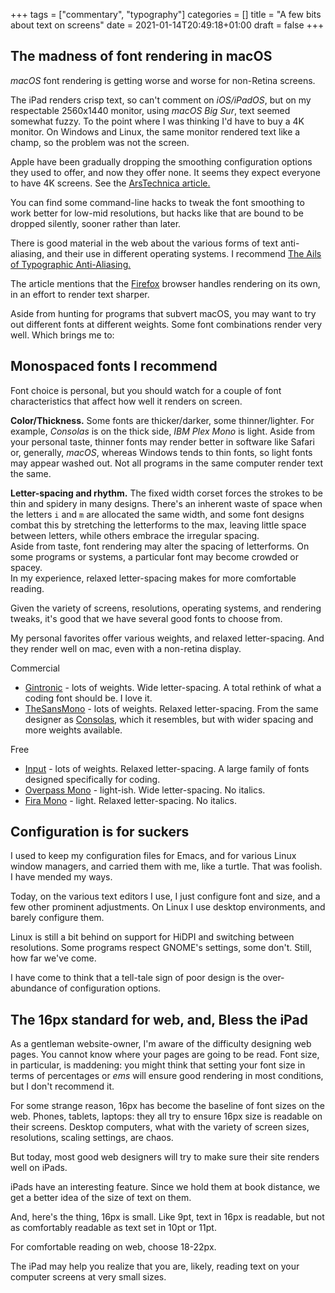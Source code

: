 +++
tags = ["commentary", "typography"]
categories = []
title = "A few bits about text on screens"
date = 2021-01-14T20:49:18+01:00
draft = false
+++

## The madness of font rendering in macOS

*macOS* font rendering is getting worse and worse for non-Retina screens.

The iPad renders crisp text, so can't comment on *iOS/iPadOS*, but on my
respectable 2560x1440 monitor, using *macOS Big Sur*, text seemed somewhat fuzzy. To the
point where I was thinking I'd have to buy a 4K monitor. On Windows and Linux,
the same monitor rendered text like a champ, so the problem was not
the screen.

Apple have been gradually dropping the smoothing configuration
options they used to offer, and now they
offer none. It seems they expect everyone to have 4K screens.
See the [ArsTechnica article.](https://arstechnica.com/features/2018/09/macos-10-14-mojave-the-ars-technica-review/12/#h3)

You can find some command-line hacks to tweak
the font smoothing to work better for low-mid resolutions,
but hacks like that are bound to be dropped silently, sooner rather
than later.

There is good material in the web about the various forms of text anti-aliasing,
and their use in different operating systems.
I recommend [The Ails of Typographic Anti-Aliasing.](https://www.smashingmagazine.com/2009/11/the-ails-of-typographic-anti-aliasing/)

The article mentions that the [Firefox](https://www.mozilla.org/en-US/firefox/)
browser handles rendering on its own, in an effort to render text sharper.

Aside from hunting for programs that subvert macOS, you may want to try out
different fonts at different weights. Some font combinations render very well.
Which brings me to:

## Monospaced fonts I recommend

Font choice is personal, but you should watch for a couple of font
characteristics that affect how well it renders on screen.

**Color/Thickness.** Some fonts are thicker/darker, some thinner/lighter.
For example, *Consolas* is on the
thick side, *IBM Plex Mono* is light. Aside from your personal
taste, thinner fonts may render better in software like Safari or, generally,
*macOS*, whereas Windows tends to thin fonts, so light fonts may appear
washed out. Not all programs in the same computer render text the same.

**Letter-spacing and rhythm.** The fixed width corset forces the strokes
to be thin and spidery in many designs. There's an inherent waste of space when
the letters `i` and `m` are allocated the same width,
and some font designs combat this by stretching
the letterforms to the max, leaving little space between letters, while others
embrace the irregular spacing. \
Aside from taste, font rendering may alter the spacing of letterforms. On some
programs or systems, a particular font may become crowded or spacey. \
In my experience, relaxed letter-spacing makes for more comfortable reading.

Given the variety of screens, resolutions, operating systems, and rendering
tweaks, it's good that we have several good fonts to choose from.

My personal favorites offer various weights, and relaxed letter-spacing. And
they render well on mac, even with a non-retina display.

Commercial

* [Gintronic](https://bboxtype.com/typefaces/Gintronic/) - lots of weights.
  Wide letter-spacing. A total rethink of what a coding font should be. I love it.
* [TheSansMono](https://www.lucasfonts.com/fonts/the-sans-mono) - lots of weights.
  Relaxed letter-spacing. From the same designer as
  [Consolas](https://docs.microsoft.com/en-us/typography/font-list/consolas),
  which it resembles, but with wider spacing and more weights available.
  
Free

* [Input](https://input.fontbureau.com/) - lots of weights. Relaxed letter-spacing.
  A large family of fonts designed specifically for coding.
* [Overpass Mono](https://overpassfont.org/) -
  light-ish. Wide letter-spacing. No italics.
* [Fira Mono](https://bboxtype.com/typefaces/FiraMono/) -
  light. Relaxed letter-spacing. No italics.

## Configuration is for suckers

I used to keep my configuration files for Emacs, and for various Linux window
managers, and carried them with me, like a turtle.
That was foolish. I have mended my ways.

Today, on the various text editors I use, I just configure font and size, and a few
other prominent adjustments.
On Linux I use desktop environments, and barely configure them.

Linux is still a bit behind on support for HiDPI and switching between resolutions.
Some programs respect GNOME's settings, some don't.
Still, how far we've come.

I have come to think that a tell-tale sign of poor design is the over-abundance
of configuration options.

## The 16px standard for web, and, Bless the iPad

As a gentleman website-owner, I'm aware of the difficulty designing web pages. You
cannot know where your pages are going to be read. Font size, in particular, is maddening:
you might think that setting your font size in terms of percentages or *ems* will
ensure good rendering in most conditions, but I don't recommend it.

For some strange reason, 16px has become the baseline of font sizes on the web. Phones,
tablets, laptops: they all try to ensure 16px size is readable on their screens.
Desktop computers, what with the variety of screen sizes, resolutions,
scaling settings, are chaos.

But today, most good web designers will try to make sure their site renders well
on iPads.

iPads have an interesting feature. Since we hold them at book distance, we get
a better idea of the size of text on them.

And, here's the thing, 16px is small. Like 9pt, text in 16px is readable, but
not as comfortably readable as text set in 10pt or 11pt.

For comfortable reading on web, choose 18-22px.

The iPad may help you realize that you are, likely, reading text on your
computer screens at very small sizes.

